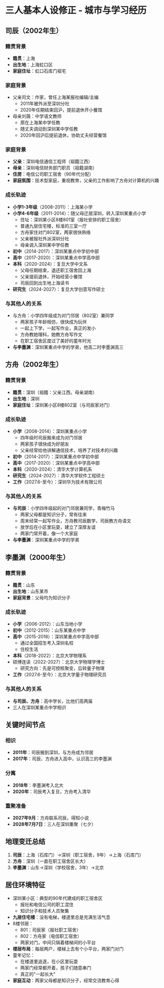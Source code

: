 # 三人基本人设修正 - 城市与学习经历

## 司辰（2002年生）

### 籍贯背景

- **籍贯**：上海
- **出生地**：上海虹口区
- **家庭住址**：虹口石库门祖宅

### 家庭背景

- 父亲司文：作家，曾任上海某报社编辑/主编
  - 2011年被外派至深圳分社
  - 2020年任期结束回沪，提前退休开小餐馆
- 母亲刘薇：中学语文教师
  - 原在上海某中学任教
  - 随丈夫调动到深圳某中学任教
  - 2020年回沪后提前退休，协助丈夫经营餐馆

### 家庭背景

- **父亲**：深圳电信通信工程师（祖籍江西）
- **母亲**：深圳电信财务部门职员（祖籍湖南）
- **住房**：电信公司职工宿舍（90年代分配）
- **家庭氛围**：技术型家庭，重视教育，父亲的工作影响了方舟对计算机的兴趣

### 成长轨迹

- **小学1-3年级**（2008-2011）：上海某小学
- **小学4-6年级**（2011-2014）：随父母迁居深圳，转入深圳某重点小学
  - 住址：深圳某小区8楼801室（报社安排的职工宿舍）
  - 普通九层住宅楼，标准的三室一厅
  - 方舟家住对门802室，两家很快熟络
  - 父亲被报社外派深圳分社
  - 母亲调入深圳某中学任教
- **初中**（2014-2017）：深圳某重点中学初中部
- **高中**（2017-2020）：深圳某重点中学高中部
- **本科**（2020-2024）：复旦大学中文系
  - 父母任期结束，退还职工宿舍回上海
  - 父亲提前退休，开始经营小餐馆
  - 司辰回到出生地上海读书
- **研究生**（2024-2027）：复旦大学创意写作硕士

### 与其他人的关系

- 与方舟：小学四年级成为对门邻居（802室）兼同学
  - 两家孩子年龄相仿，很快成为玩伴
  - 一起上下学，一起写作业，真正的发小
  - 方舟教她理科，她教方舟写作文
  - 在职工宿舍区度过了美好的童年时光
- **与李墨渊**：深圳某重点中学的学弟，他高二时李墨渊高三

## 方舟（2002年生）

### 籍贯背景

- **籍贯**：深圳（祖籍：父亲江西，母亲湖南）
- **出生地**：深圳
- **家庭住址**：深圳某小区8楼802室（与司辰家对门）

### 成长轨迹

- **小学**（2008-2014）：深圳某重点小学
  - 四年级时司辰搬来成为对门邻居
  - 两家孩子很快成为好朋友
  - 父亲经常给他讲解通信技术，培养了对技术的兴趣
- **初中**（2014-2017）：深圳某重点中学初中部
- **高中**（2017-2020）：深圳某重点中学高中部
- **本科**（2020-2024）：清华大学计算机系
- **研究生**（2024-2027）：清华大学软件工程硕士
- **工作**（2027.6-至今）：深圳华为技术有限公司

### 与其他人的关系

- **与司辰**：小学四年级起的对门邻居兼同学，青梅竹马
  - 两家父母都是知识分子，常有往来
  - 周末经常一起写作业，方舟教司辰数学，司辰教方舟语文
  - 放学后在小区里玩耍，建立了深厚友谊
  - 两家门常开着，像一个大家庭
- **与李墨渊**：深圳某重点中学的学弟

## 李墨渊（2000年生）

### 籍贯背景

- **籍贯**：山东
- **出生地**：山东某市
- **家庭背景**：父母均为知识分子

### 成长轨迹

- **小学**（2006-2012）：山东当地小学
- **初中**（2012-2015）：山东某重点中学
- **高中**（2015-2018）：深圳某重点中学高中部
  - 通过全国招生考入深圳名校
  - 住校生活
- **本科**（2018-2022）：北京大学物理系
- 硕博连读（2022-2027）：北京大学物理学博士
  - 研究方向：先是可控核聚变，后转量子物理
- **工作**（2027.6-至今）：北京大学量子物理研究员

### 与其他人的关系

- **与司辰、方舟**：高中学长，比他们高两届
- 三人在深圳某重点中学相识

## 关键时间节点

### 相识

- **2011年**：司辰搬到深圳，与方舟成为邻居
- **2017年**：司辰、方舟进入高中，认识高三的李墨渊

### 分离

- **2018年**：李墨渊考入北大
- **2020年**：司辰考入复旦，方舟考入清华

### 重聚准备

- **2027年9月**：方舟联系司辰，得知小说
- **2028年7月7日**：三人在深圳重聚（七夕）

## 地理变迁总结

1. **司辰**：上海（石库门）→深圳（职工宿舍，9年）→上海（石库门）
2. **方舟**：深圳（一直在职工宿舍区长大）
3. **李墨渊**：山东→深圳（学校宿舍，3年）→北京

## 居住环境特征

- 深圳某小区：典型的90年代建成的职工宿舍区
  - 报社和电信公司的职工混住
  - 知识分子和技术人员聚集
- **九层住宅楼**：没有电梯，楼道里总是充满生活气息
- 8楼邻居：
  - 801：司辰家（报社职工宿舍）
  - 802：方舟家（电信职工宿舍）
  - 两家对门，中间只隔着楼梯间的小平台
- **楼层布局**：每层两户，楼梯上去有个小平台，两家门对门
- 童年记忆：
  - 在楼道里追逐，在小区里玩耍
  - 两家门经常都开着，孩子们随意串门
  - 真正的"一起长大"
- **家庭互动**：两家父母都是知识分子，经常交流教育心得